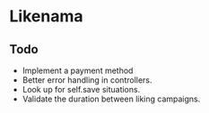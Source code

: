 # Likenama

## Todo

* Implement a payment method
* Better error handling in controllers.
* Look up for self.save situations.
* Validate the duration between liking campaigns.
